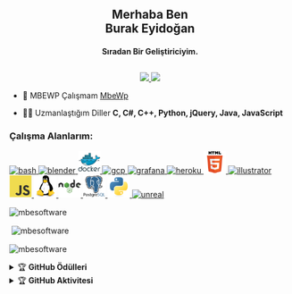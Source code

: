<h2 align="center">Merhaba Ben <br>Burak Eyidoğan</h1>
<h4 align="center">Sıradan Bir Geliştiriciyim.</h3>

##
<p align="center">
  <a href="https://github.com/mbesoftware">
    <img src="https://komarev.com/ghpvc/?username=mbesoftware&label=Profile%20views&color=ff69b4&label=Profile+Views&style=plastic">

  </a>
  <a href="https://github.com/mbesoftware?tab=stars">
    <img src="https://img.shields.io/github/stars/mbesoftware?color=ff69b4&label=Stargazers&style=plastic">

  </a>
</p>


- 🔭 MBEWP Çalışmam [MbeWp](https://github.com/mbesoftware/mbewp)

- 👨‍💻 Uzmanlaştığım Diller **C, C#, C++, Python, jQuery, Java, JavaScript**


<h3 align="left">Çalışma Alanlarım:</h3>
<p align="left"> <a href="https://www.gnu.org/software/bash/" target="_blank"> <img src="https://www.vectorlogo.zone/logos/gnu_bash/gnu_bash-icon.svg" alt="bash" width="40" height="40"/> </a> <a href="https://www.blender.org/" target="_blank"> <img src="https://download.blender.org/branding/community/blender_community_badge_white.svg" alt="blender" width="40" height="40"/> </a> <a href="https://www.docker.com/" target="_blank"> <img src="https://raw.githubusercontent.com/devicons/devicon/master/icons/docker/docker-original-wordmark.svg" alt="docker" width="40" height="40"/> </a> <a href="https://cloud.google.com" target="_blank"> <img src="https://www.vectorlogo.zone/logos/google_cloud/google_cloud-icon.svg" alt="gcp" width="40" height="40"/> </a> <a href="https://grafana.com" target="_blank"> <img src="https://www.vectorlogo.zone/logos/grafana/grafana-icon.svg" alt="grafana" width="40" height="40"/> </a> <a href="https://heroku.com" target="_blank"> <img src="https://www.vectorlogo.zone/logos/heroku/heroku-icon.svg" alt="heroku" width="40" height="40"/> </a> <a href="https://www.w3.org/html/" target="_blank"> <img src="https://raw.githubusercontent.com/devicons/devicon/master/icons/html5/html5-original-wordmark.svg" alt="html5" width="40" height="40"/> </a> <a href="https://www.adobe.com/in/products/illustrator.html" target="_blank"> <img src="https://www.vectorlogo.zone/logos/adobe_illustrator/adobe_illustrator-icon.svg" alt="illustrator" width="40" height="40"/> </a> <a href="https://developer.mozilla.org/en-US/docs/Web/JavaScript" target="_blank"> <img src="https://raw.githubusercontent.com/devicons/devicon/master/icons/javascript/javascript-original.svg" alt="javascript" width="40" height="40"/> </a> <a href="https://www.linux.org/" target="_blank"> <img src="https://raw.githubusercontent.com/devicons/devicon/master/icons/linux/linux-original.svg" alt="linux" width="40" height="40"/> </a> <a href="https://nodejs.org" target="_blank"> <img src="https://raw.githubusercontent.com/devicons/devicon/master/icons/nodejs/nodejs-original-wordmark.svg" alt="nodejs" width="40" height="40"/> </a> <a href="https://www.postgresql.org" target="_blank"> <img src="https://raw.githubusercontent.com/devicons/devicon/master/icons/postgresql/postgresql-original-wordmark.svg" alt="postgresql" width="40" height="40"/> </a> <a href="https://www.python.org" target="_blank"> <img src="https://raw.githubusercontent.com/devicons/devicon/master/icons/python/python-original.svg" alt="python" width="40" height="40"/> </a> <a href="https://unrealengine.com/" target="_blank"> <img src="https://raw.githubusercontent.com/kenangundogan/fontisto/036b7eca71aab1bef8e6a0518f7329f13ed62f6b/icons/svg/brand/unreal-engine.svg" alt="unreal" width="40" height="40"/> </a> </p>

<p><img align="center" src="https://github-readme-stats.vercel.app/api/top-langs?username=mbesoftware&show_icons=true&layout=compact&theme=nightowl" alt="mbesoftware" /></p>

<p>&nbsp;<img align="center" src="https://github-readme-stats.vercel.app/api?username=mbesoftware&show_icons=true&theme=nightowl" alt="mbesoftware" /></p>

<p><img align="center" src="https://github-readme-streak-stats.herokuapp.com/?user=mbesoftware&theme=nightowl" alt="mbesoftware" /></p>
</details>

<details>
    <summary>&#127942 <b>GitHub Ödülleri</b></summary><br/>

![Github Ödülleri](https://github-profile-trophy.vercel.app/?username=mbesoftware)

</details>

<details>
    <summary>&#127942 <b>GitHub Aktivitesi</b></summary><br/>

![Veriler](https://metrics.lecoq.io/mbesoftware?template=classic&followup=1&isocalendar=1&languages=1&isocalendar.duration=half-year&config.timezone=Europe%2FIstanbul)
